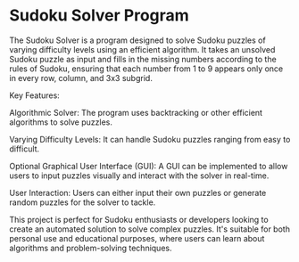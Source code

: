 

# Sudoku Solver Program

The Sudoku Solver is a program designed to solve Sudoku puzzles of varying difficulty levels using an efficient algorithm. It takes an unsolved Sudoku puzzle as input and fills in the missing numbers according to the rules of Sudoku, ensuring that each number from 1 to 9 appears only once in every row, column, and 3x3 subgrid.

Key Features:

Algorithmic Solver: The program uses backtracking or other efficient algorithms to solve puzzles.

Varying Difficulty Levels: It can handle Sudoku puzzles ranging from easy to difficult.

Optional Graphical User Interface (GUI): A GUI can be implemented to allow users to input puzzles visually and interact with the solver in real-time.

User Interaction: Users can either input their own puzzles or generate random puzzles for the solver to tackle.

This project is perfect for Sudoku enthusiasts or developers looking to create an automated solution to solve complex puzzles. It's suitable for both personal use and educational purposes, where users can learn about algorithms and problem-solving techniques.
